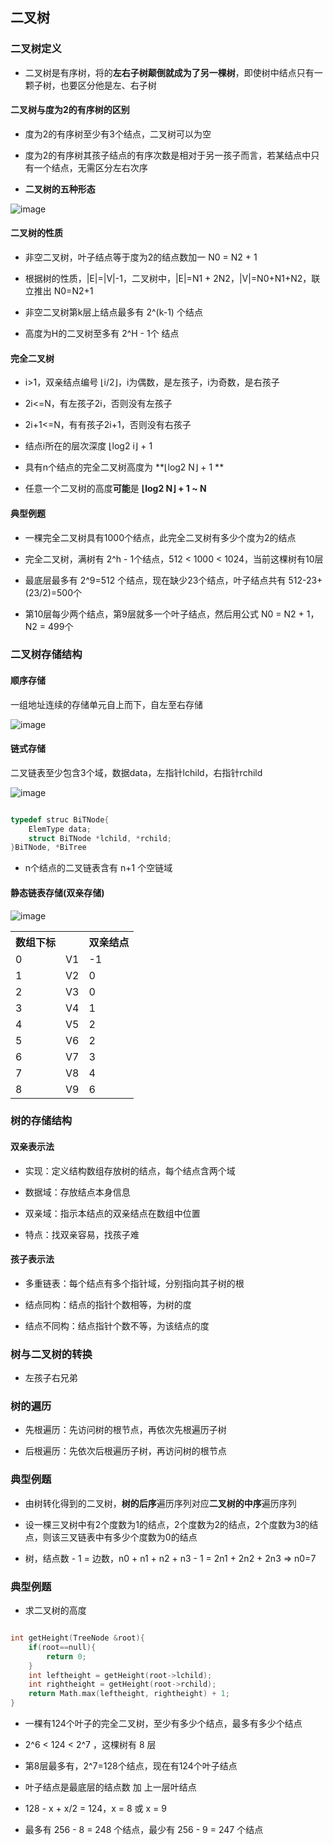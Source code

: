 ## 二叉树

### 二叉树定义

- 二叉树是有序树，将的**左右子树颠倒就成为了另一棵树**，即使树中结点只有一颗子树，也要区分他是左、右子树

#### 二叉树与度为2的有序树的区别

- 度为2的有序树至少有3个结点，二叉树可以为空

- 度为2的有序树其孩子结点的有序次数是相对于另一孩子而言，若某结点中只有一个结点，无需区分左右次序

- **二叉树的五种形态**

![image](https://github.com/YC-L/Postgraduate-examination/blob/DataStructure/imgs/Binary-tree.png)

#### 二叉树的性质

- 非空二叉树，叶子结点等于度为2的结点数加一  N0 = N2 + 1

- 根据树的性质，|E|=|V|-1，二叉树中，|E|=N1 + 2N2，|V|=N0+N1+N2，联立推出 N0=N2+1

- 非空二叉树第k层上结点最多有 2^(k-1) 个结点

- 高度为H的二叉树至多有 2^H - 1个 结点

#### 完全二叉树

- i>1，双亲结点编号 ⌊i/2⌋，i为偶数，是左孩子，i为奇数，是右孩子

- 2i<=N，有左孩子2i，否则没有左孩子

- 2i+1<=N，有有孩子2i+1，否则没有右孩子

- 结点i所在的层次深度 ⌊log2 i⌋ + 1

- 具有n个结点的完全二叉树高度为 **⌊log2 N⌋ + 1 **

- 任意一个二叉树的高度**可能**是 **⌊log2 N⌋ + 1 ~ N**

#### 典型例题

- 一棵完全二叉树具有1000个结点，此完全二叉树有多少个度为2的结点

- 完全二叉树，满树有 2^h - 1个结点，512 < 1000 < 1024，当前这棵树有10层

- 最底层最多有 2^9=512 个结点，现在缺少23个结点，叶子结点共有 512-23+(23/2)=500个

- 第10层每少两个结点，第9层就多一个叶子结点，然后用公式 N0 = N2 + 1， N2 = 499个

### 二叉树存储结构

#### 顺序存储

一组地址连续的存储单元自上而下，自左至右存储

![image](https://github.com/YC-L/Postgraduate-examination/blob/DataStructure/imgs/Bianary-tree-Sequential%20-sotrage.png)

#### 链式存储

二叉链表至少包含3个域，数据data，左指针lchild，右指针rchild

![image](https://github.com/YC-L/Postgraduate-examination/blob/DataStructure/imgs/Binary-tree-chain-sotrage.png)

```cpp

typedef struc BiTNode{
	ElemType data;
	struct BiTNode *lchild, *rchild;	
}BiTNode, *BiTree

```

- n个结点的二叉链表含有 n+1 个空链域

#### 静态链表存储(双亲存储)

![image](https://github.com/YC-L/Postgraduate-examination/blob/DataStructure/imgs/Static-linked-list.png)

<table style="border-collapse: collapse;">
	<tr>
		<th>数组下标</th>
		<th></th>
		<th>双亲结点</th>
	</tr>
	<tr>
		<td>0</td>
		<td>V1</td>
		<td>-1</td>		
	</tr>
	<tr>
		<td>1</td>
		<td>V2</td>
		<td>0</td>		
	</tr>
	<tr>
		<td>2</td>
		<td>V3</td>
		<td>0</td>		
	</tr>
	<tr>
		<td>3</td>
		<td>V4</td>
		<td>1</td>		
	</tr>
	<tr>
		<td>4</td>
		<td>V5</td>
		<td>2</td>		
	</tr>
	<tr>
		<td>5</td>
		<td>V6</td>
		<td>2</td>		
	</tr>
	<tr>
		<td>6</td>
		<td>V7</td>
		<td>3</td>		
	</tr>
	<tr>
		<td>7</td>
		<td>V8</td>
		<td>4</td>		
	</tr>
	<tr>
		<td>8</td>
		<td>V9</td>
		<td>6</td>		
	</tr>
</table>

### 树的存储结构

#### 双亲表示法

- 实现：定义结构数组存放树的结点，每个结点含两个域
    
- 数据域：存放结点本身信息
 
- 双亲域：指示本结点的双亲结点在数组中位置
 
- 特点：找双亲容易，找孩子难

#### 孩子表示法

- 多重链表：每个结点有多个指针域，分别指向其子树的根
   
- 结点同构：结点的指针个数相等，为树的度
  
- 结点不同构：结点指针个数不等，为该结点的度

### 树与二叉树的转换

- 左孩子右兄弟

### 树的遍历

- 先根遍历：先访问树的根节点，再依次先根遍历子树

- 后根遍历：先依次后根遍历子树，再访问树的根节点

### 典型例题

- 由树转化得到的二叉树，**树的后序**遍历序列对应**二叉树的中序**遍历序列

- 设一棵三叉树中有2个度数为1的结点，2个度数为2的结点，2个度数为3的结点，则该三叉链表中有多少个度数为0的结点

- 树，结点数 - 1 = 边数，n0 + n1 + n2 + n3 - 1 = 2n1 + 2n2 + 2n3 => n0=7

### 典型例题

- 求二叉树的高度

```cpp

int getHeight(TreeNode &root){
	if(root==null){
		return 0;
	}
	int leftheight = getHeight(root->lchild);
	int rightheight = getHeight(root->rchild);
	return Math.max(leftheight, rightheight) + 1;
}

```

- 一棵有124个叶子的完全二叉树，至少有多少个结点，最多有多少个结点

- 2^6 < 124 < 2^7 ，这棵树有 8 层

- 第8层最多有，2^7=128个结点，现在有124个叶子结点

- 叶子结点是最底层的结点数 加 上一层叶结点

- 128 - x + x/2 = 124，x = 8 或 x = 9

- 最多有 256 - 8 = 248 个结点，最少有 256 - 9 = 247 个结点











